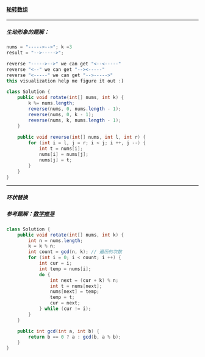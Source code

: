 #### <a href="https://leetcode.cn/problems/rotate-array/">轮转数组</a>

-------------

##### 生动形象的题解：

```java
nums = "----->-->"; k =3
result = "-->----->";

reverse "----->-->" we can get "<--<-----"
reverse "<--" we can get "--><-----"
reverse "<-----" we can get "-->----->"
this visualization help me figure it out :)
```

```java
class Solution {
    public void rotate(int[] nums, int k) {
        k %= nums.length;
        reverse(nums, 0, nums.length - 1);
        reverse(nums, 0, k - 1);
        reverse(nums, k, nums.length - 1);
    }
    
    public void reverse(int[] nums, int l, int r) {
        for (int i = l, j = r; i < j; i ++, j --) {
            int t = nums[i];
            nums[i] = nums[j];
            nums[j] = t;
        }
    }
}
```

---------------------

##### 环状替换

##### 参考题解：[数学推导](https://leetcode.cn/problems/rotate-array/solution/xuan-zhuan-shu-zu-by-leetcode-solution-nipk/)

```java
class Solution {
    public void rotate(int[] nums, int k) {
        int n = nums.length;
        k = k % n;
        int count = gcd(n, k); // 遍历的次数
        for (int i = 0; i < count; i ++) {
            int cur = i;
            int temp = nums[i];
            do {
                int next = (cur + k) % n;
                int t = nums[next];
                nums[next] = temp;
                temp = t;
                cur = next;
            } while (cur != i);
        }
    }

    public int gcd(int a, int b) {
        return b == 0 ? a : gcd(b, a % b);
    }
}
```

